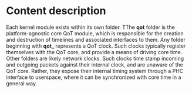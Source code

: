 # Content description #

Each kernel module exists within its own folder. TThe **qot** folder is the platform-agnostic core QoT module, which is responsible for the creation and destruction of timelines and associated interfaces to them. Any folder beginning with **qot_** represents a QoT clock. Such clocks typically register themselves with the QoT core, and provide a means of driving core time. Other folders are likely network clocks. Such clocks time stamp incoming and outgoing packets against their internal clock, and are unaware of the QoT core. Rather, they expose their internal timing system through a PHC interface to userspace, where it can be synchronized with core time in a general way.